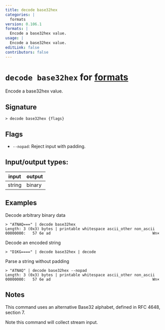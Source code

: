 ```yaml
---
title: decode base32hex
categories: |
  formats
version: 0.106.1
formats: |
  Encode a base32hex value.
usage: |
  Encode a base32hex value.
editLink: false
contributors: false
---
```

<!-- This file is automatically generated. Please edit the command in https://github.com/nushell/nushell instead. -->

# `decode base32hex` for [formats](/commands/categories/formats.md)

<div class='command-title'>Encode a base32hex value.</div>

## Signature

```> decode base32hex {flags} ```

## Flags

 -  `--nopad`: Reject input with padding.


## Input/output types:

| input  | output |
| ------ | ------ |
| string | binary |
## Examples

Decode arbitrary binary data
```nu
> "ATNAQ===" | decode base32hex
Length: 3 (0x3) bytes | printable whitespace ascii_other non_ascii
00000000:   57 6e ad                                             Wn×

```

Decode an encoded string
```nu
> "D1KG====" | decode base32hex | decode

```

Parse a string without padding
```nu
> "ATNAQ" | decode base32hex --nopad
Length: 3 (0x3) bytes | printable whitespace ascii_other non_ascii
00000000:   57 6e ad                                             Wn×

```

## Notes
This command uses an alternative Base32 alphabet, defined in RFC 4648, section 7.

Note this command will collect stream input.